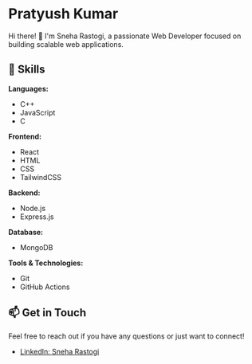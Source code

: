 # Pratyush Kumar

Hi there! 👋 I'm Sneha Rastogi, a passionate Web Developer focused on building scalable web applications.

## 🚀 Skills

**Languages:**
- C++
- JavaScript
- C

**Frontend:**
- React
- HTML
- CSS
- TailwindCSS

**Backend:**
- Node.js
- Express.js

**Database:**
- MongoDB

**Tools & Technologies:**
- Git
- GitHub Actions

## 📫 Get in Touch

Feel free to reach out if you have any questions or just want to connect!

- [LinkedIn: Sneha Rastogi](https://www.linkedin.com/in/rastogi-sneha/)
